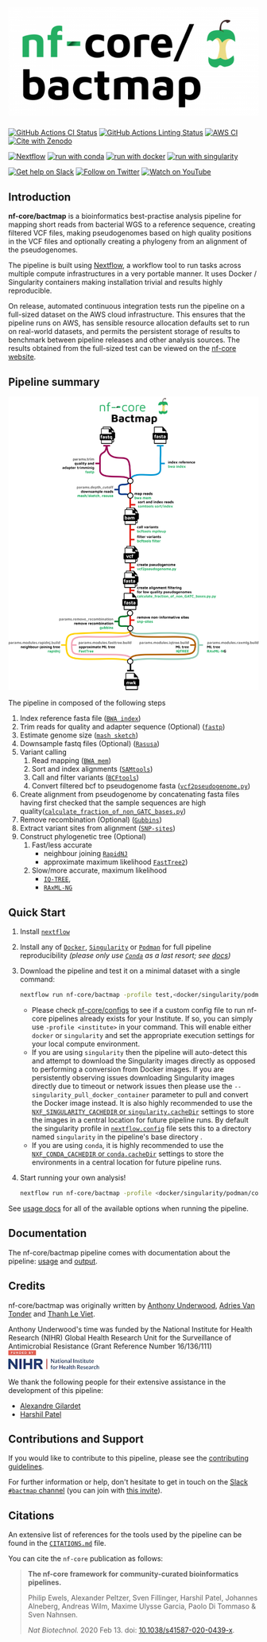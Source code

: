 # ![nf-core/bactmap](docs/images/nf-core-bactmap_logo.png)

[![GitHub Actions CI Status](https://github.com/nf-core/bactmap/workflows/nf-core%20CI/badge.svg)](https://github.com/nf-core/bactmap/actions?query=workflow%3A%22nf-core+CI%22)
[![GitHub Actions Linting Status](https://github.com/nf-core/bactmap/workflows/nf-core%20linting/badge.svg)](https://github.com/nf-core/bactmap/actions?query=workflow%3A%22nf-core+linting%22)
[![AWS CI](https://img.shields.io/badge/CI%20tests-full%20size-FF9900?labelColor=000000&logo=Amazon%20AWS)](https://nf-co.re/bactmap/results)
[![Cite with Zenodo](http://img.shields.io/badge/DOI-10.5281/zenodo.XXXXXXX-1073c8?labelColor=000000)](https://doi.org/10.5281/zenodo.XXXXXXX)

[![Nextflow](https://img.shields.io/badge/nextflow%20DSL2-%E2%89%A521.03.0--edge-23aa62.svg?labelColor=000000)](https://www.nextflow.io/)
[![run with conda](http://img.shields.io/badge/run%20with-conda-3EB049?labelColor=000000&logo=anaconda)](https://docs.conda.io/en/latest/)
[![run with docker](https://img.shields.io/badge/run%20with-docker-0db7ed?labelColor=000000&logo=docker)](https://www.docker.com/)
[![run with singularity](https://img.shields.io/badge/run%20with-singularity-1d355c.svg?labelColor=000000)](https://sylabs.io/docs/)

[![Get help on Slack](http://img.shields.io/badge/slack-nf--core%20%23bactmap-4A154B?labelColor=000000&logo=slack)](https://nfcore.slack.com/channels/bactmap)
[![Follow on Twitter](http://img.shields.io/badge/twitter-%40nf__core-1DA1F2?labelColor=000000&logo=twitter)](https://twitter.com/nf_core)
[![Watch on YouTube](http://img.shields.io/badge/youtube-nf--core-FF0000?labelColor=000000&logo=youtube)](https://www.youtube.com/c/nf-core)

## Introduction

**nf-core/bactmap** is a bioinformatics best-practise analysis pipeline for mapping short reads from bacterial WGS to a reference sequence, creating filtered VCF files, making pseudogenomes based on high quality positions in the VCF files and optionally creating a phylogeny from an alignment of the pseudogenomes.

The pipeline is built using [Nextflow](https://www.nextflow.io), a workflow tool to run tasks across multiple compute infrastructures in a very portable manner. It uses Docker / Singularity containers making installation trivial and results highly reproducible.

On release, automated continuous integration tests run the pipeline on a full-sized dataset on the AWS cloud infrastructure. This ensures that the pipeline runs on AWS, has sensible resource allocation defaults set to run on real-world datasets, and permits the persistent storage of results to benchmark between pipeline releases and other analysis sources. The results obtained from the full-sized test can be viewed on the [nf-core website](https://nf-co.re/bactmap/results).

## Pipeline summary

![Pipeline summary schematic](docs/images/Bactmap_pipeline.png)

The pipeline in composed of the following steps

1. Index reference fasta file ([`BWA index`](https://github.com/lh3/bwa))
2. Trim reads for quality and adapter sequence (Optional) ([`fastp`](https://github.com/OpenGene/fastp))
3. Estimate genome size ([`mash sketch`](https://mash.readthedocs.io/en/latest/index.html))
4. Downsample fastq files (Optional) ([`Rasusa`](https://github.com/mbhall88/rasusa))
5. Variant calling
    1. Read mapping ([`BWA mem`](https://github.com/lh3/bwa))
    2. Sort and index alignments ([`SAMtools`](https://sourceforge.net/projects/samtools/files/samtools/))
    3. Call and filter variants ([`BCFtools`](http://samtools.github.io/bcftools/bcftools.html))
    4. Convert filtered bcf to pseudogenome fasta ([`vcf2pseudogenome.py`](https://github.com/nf-core/bactmap/blob/dev/bin/vcf2pseudogenome.py))
6. Create alignment from pseudogenome by concatenating fasta files having first checked that the sample sequences are high quality([`calculate_fraction_of_non_GATC_bases.py`](https://github.com/nf-core/bactmap/blob/dev/bin/))
7. Remove recombination (Optional) ([`Gubbins`](https://sanger-pathogens.github.io/gubbins/))
8. Extract variant sites from alignment ([`SNP-sites`](https://github.com/sanger-pathogens/snp-sites))
9. Construct phylogenetic tree (Optional)
    1. Fast/less accurate
        * neighbour joining [`RapidNJ`](https://birc.au.dk/software/rapidnj/)
        * approximate maximum likelihood [`FastTree2`](http://www.microbesonline.org/fasttree/))
    2. Slow/more accurate, maximum likelihood
        * [`IQ-TREE`](http://www.iqtree.org/),
        * [`RAxML-NG`](https://github.com/amkozlov/raxml-ng)

## Quick Start

1. Install [`nextflow`](https://nf-co.re/usage/installation)

2. Install any of [`Docker`](https://docs.docker.com/engine/installation/), [`Singularity`](https://www.sylabs.io/guides/3.0/user-guide/) or [`Podman`](https://podman.io/) for full pipeline reproducibility _(please only use [`Conda`](https://conda.io/miniconda.html) as a last resort; see [docs](https://nf-co.re/usage/configuration#basic-configuration-profiles))_

3. Download the pipeline and test it on a minimal dataset with a single command:

    ```bash
    nextflow run nf-core/bactmap -profile test,<docker/singularity/podman/conda/institute>
    ```

    * Please check [nf-core/configs](https://github.com/nf-core/configs#documentation) to see if a custom config file to run nf-core pipelines already exists for your Institute. If so, you can simply use `-profile <institute>` in your command. This will enable either `docker` or `singularity` and set the appropriate execution settings for your local compute environment.
    * If you are using `singularity` then the pipeline will auto-detect this and attempt to download the Singularity images directly as opposed to performing a conversion from Docker images. If you are persistently observing issues downloading Singularity images directly due to timeout or network issues then please use the `--singularity_pull_docker_container` parameter to pull and convert the Docker image instead. It is also highly recommended to use the [`NXF_SINGULARITY_CACHEDIR` or `singularity.cacheDir`](https://www.nextflow.io/docs/latest/singularity.html?#singularity-docker-hub) settings to store the images in a central location for future pipeline runs. By default the singularity profile in [`nextflow.config`](nextflow.config#L87) file sets this to a directory named `singularity` in the pipeline's base directory .
    * If you are using `conda`, it is highly recommended to use the [`NXF_CONDA_CACHEDIR` or `conda.cacheDir`](https://www.nextflow.io/docs/latest/conda.html) settings to store the environments in a central location for future pipeline runs.

4. Start running your own analysis!

    ```bash
    nextflow run nf-core/bactmap -profile <docker/singularity/podman/conda/institute> --input samplesheet.csv --reference chromosome.fasta
    ```

See [usage docs](https://nf-co.re/bactmap/usage) for all of the available options when running the pipeline.

## Documentation

The nf-core/bactmap pipeline comes with documentation about the pipeline: [usage](https://nf-co.re/bactmap/usage) and [output](https://nf-co.re/bactmap/output).

## Credits

nf-core/bactmap was originally written by [Anthony Underwood](https://github.com/aunderwo), [Adries Van Tonder](https://github.com/avantonder) and [Thanh Le Viet](https://github.com/thanhleviet).

Anthony Underwood's time was funded by the National Institute for Health Research
(NIHR) Global Health Research Unit for the Surveillance of Antimicrobial Resistance (Grant Reference Number 16/136/111)
![NIHR funded](assets/nihr_logos_funded_by.jpg)

We thank the following people for their extensive assistance in the development
of this pipeline:

* [Alexandre Gilardet](https://github.com/alexandregilardet)
* [Harshil Patel](https://github.com/drpatelh)

## Contributions and Support

If you would like to contribute to this pipeline, please see the [contributing guidelines](.github/CONTRIBUTING.md).

For further information or help, don't hesitate to get in touch on the [Slack `#bactmap` channel](https://nfcore.slack.com/channels/bactmap) (you can join with [this invite](https://nf-co.re/join/slack)).

## Citations

<!-- TODO nf-core: Add citation for pipeline after first release. Uncomment lines below, update Zenodo doi and badge at the top of this file. -->
<!-- If you use  nf-core/bactmap for your analysis, please cite it using the following doi: [10.5281/zenodo.XXXXXX](https://doi.org/10.5281/zenodo.XXXXXX) -->
An extensive list of references for the tools used by the pipeline can be found in the [`CITATIONS.md`](CITATIONS.md) file.

You can cite the `nf-core` publication as follows:

> **The nf-core framework for community-curated bioinformatics pipelines.**
>
> Philip Ewels, Alexander Peltzer, Sven Fillinger, Harshil Patel, Johannes Alneberg, Andreas Wilm, Maxime Ulysse Garcia, Paolo Di Tommaso & Sven Nahnsen.
>
> _Nat Biotechnol._ 2020 Feb 13. doi: [10.1038/s41587-020-0439-x](https://dx.doi.org/10.1038/s41587-020-0439-x).
